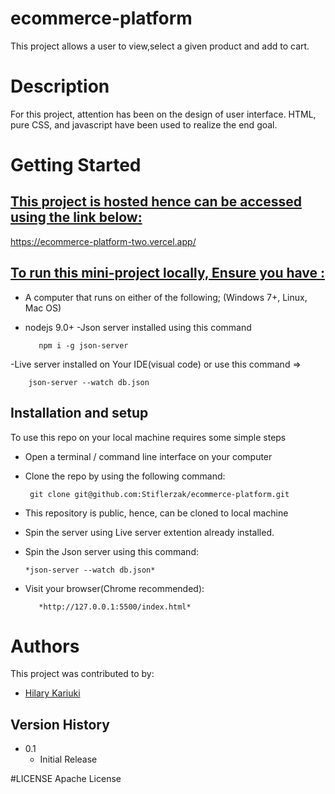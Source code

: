 # ecommerce-platform
This project allows a user to view,select a given product and add to cart.

# Description
For this project, attention has been on the design of user interface. HTML, pure CSS, and javascript have been used to realize the end goal.

# Getting Started
<h2><u>This project is hosted hence can be accessed using the link below:</u></h2>
    
   <a>https://ecommerce-platform-two.vercel.app/</a>
    
 
  

  <h2><u>To run this mini-project locally, Ensure you have :</u></h2>

- A computer that runs on either of the following; (Windows 7+, Linux, Mac OS)
- nodejs 9.0+
-Json server installed using this command
        
         npm i -g json-server
-Live server installed on Your IDE(visual code)
or use this command => 

        json-server --watch db.json 

 


## Installation and setup

To use this repo on your local machine requires some simple steps



- Open a terminal / command line interface on your computer

- Clone the repo by using the following command:

       git clone git@github.com:Stiflerzak/ecommerce-platform.git
- This repository is public, hence, can be cloned to local machine
- Spin the server using Live server extention already installed.
- Spin the Json server using this command:

      *json-server --watch db.json*
- Visit your browser(Chrome recommended):

         *http://127.0.0.1:5500/index.html*



# Authors
This project was contributed to by:
- [Hilary Kariuki](https://github.com/Stiflerzak/)

## Version History

* 0.1
    * Initial Release

#LICENSE
 Apache License




